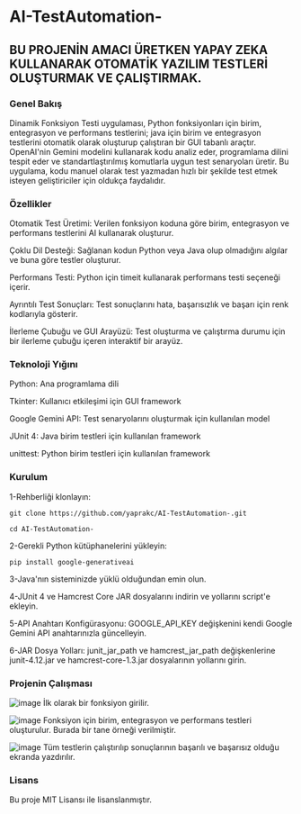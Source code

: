 # AI-TestAutomation-
## BU PROJENİN AMACI ÜRETKEN YAPAY ZEKA KULLANARAK OTOMATİK YAZILIM TESTLERİ OLUŞTURMAK VE ÇALIŞTIRMAK.

### Genel Bakış
Dinamik Fonksiyon Testi uygulaması, Python fonksiyonları için birim, entegrasyon ve performans testlerini; java için birim ve entegrasyon  testlerini otomatik olarak oluşturup çalıştıran bir GUI tabanlı araçtır. OpenAI'nin Gemini modelini kullanarak kodu analiz eder, programlama dilini tespit eder ve standartlaştırılmış komutlarla uygun test senaryoları üretir. Bu uygulama, kodu manuel olarak test yazmadan hızlı bir şekilde test etmek isteyen geliştiriciler için oldukça faydalıdır.


### Özellikler
Otomatik Test Üretimi: Verilen fonksiyon koduna göre birim, entegrasyon ve performans testlerini AI kullanarak oluşturur.

Çoklu Dil Desteği: Sağlanan kodun Python veya Java olup olmadığını algılar ve buna göre testler oluşturur.

Performans Testi: Python için timeit kullanarak performans testi seçeneği içerir.

Ayrıntılı Test Sonuçları: Test sonuçlarını hata, başarısızlık ve başarı için renk kodlarıyla gösterir.

İlerleme Çubuğu ve GUI Arayüzü: Test oluşturma ve çalıştırma durumu için bir ilerleme çubuğu içeren interaktif bir arayüz.


### Teknoloji Yığını

Python: Ana programlama dili

Tkinter: Kullanıcı etkileşimi için GUI framework

Google Gemini API: Test senaryolarını oluşturmak için kullanılan model

JUnit 4: Java birim testleri için kullanılan framework

unittest: Python birim testleri için kullanılan framework

### Kurulum
1-Rehberliği klonlayın:

```
git clone https://github.com/yaprakc/AI-TestAutomation-.git
```

```
cd AI-TestAutomation-
```

2-Gerekli Python kütüphanelerini yükleyin:

```
pip install google-generativeai
```

3-Java'nın sisteminizde yüklü olduğundan emin olun.

4-JUnit 4 ve Hamcrest Core JAR dosyalarını indirin ve yollarını script'e ekleyin.

5-API Anahtarı Konfigürasyonu: GOOGLE_API_KEY değişkenini kendi Google Gemini API anahtarınızla güncelleyin.

6-JAR Dosya Yolları: junit_jar_path ve hamcrest_jar_path değişkenlerine junit-4.12.jar ve hamcrest-core-1.3.jar dosyalarının yollarını girin.

### Projenin Çalışması
![image](https://github.com/user-attachments/assets/840d463b-6dfe-4f6f-9fec-1b735322d93a) İlk olarak bir fonksiyon girilir.

![image](https://github.com/user-attachments/assets/a1ec23c6-1e16-48fd-aa91-01ec28609e6e) Fonksiyon için birim, entegrasyon ve performans testleri oluşturulur. Burada bir tane örneği verilmiştir.

![image](https://github.com/user-attachments/assets/ca8637ef-6c8f-4028-8911-d26be0421c77) Tüm testlerin çalıştırılıp sonuçlarının başarılı ve başarısız olduğu ekranda yazdırılır.


### Lisans
Bu proje MIT Lisansı ile lisanslanmıştır.
